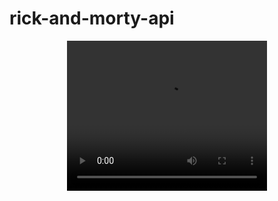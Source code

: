 # rick-and-morty-api
<p align="center">
  <video width="320" height="240" controls>
    <source src="https://github.com/MadHapper/rick-and-morty-api/raw/main/assets/118030712/ca967e54-01cd-418f-9a49-251f14395e37" type="video/mp4">
  </video>
</p>
